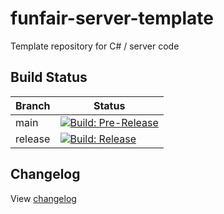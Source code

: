 # funfair-server-template
Template repository for C# / server code

## Build Status

| Branch  | Status                                                                                                                                                                                                                                                                    |
|---------|---------------------------------------------------------------------------------------------------------------------------------------------------------------------------------------------------------------------------------------------------------------------------|
| main    | [![Build: Pre-Release](https://github.com/funfair-tech/funfair-server-template/actions/workflows/build-and-publish-pre-release.yml/badge.svg)](https://github.com/funfair-tech/funfair-server-template/actions/workflows/build-and-publish-pre-release.yml) |
| release | [![Build: Release](https://github.com/funfair-tech/funfair-server-template/actions/workflows/build-and-publish-release.yml/badge.svg)](https://github.com/funfair-tech/funfair-server-template/actions/workflows/build-and-publish-release.yml)             |

## Changelog

View [changelog](CHANGELOG.md)
